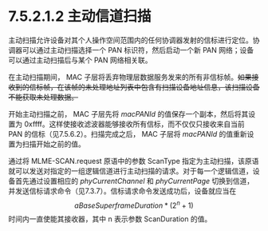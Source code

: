 # 7.5.2.1.2 主动信道扫描
主动扫描允许设备对其个人操作空间范围内的任何协调器发射的信标进行定位。协调器可以通过主动扫描选择一个 PAN 标识符，然后启动一个新 PAN 网络；设备可以通过主动扫描后与某个 PAN 网络相关联。

在主动扫描期间， MAC 子层将丢弃物理层数据服务发来的所有非信标帧。~~如果接收到的信标帧，在该帧的未处理地址列表中包含有扫描设备地址信息，该扫描设备不能获取未处理数据。~~

开始主动扫描之前， MAC 子层先将 *macPANId* 的值保存一个副本，然后将其设置为 0xffff。这样使接收滤波器能够接收所有信标，而不仅仅只接收来自当前 PAN 的信标（见7.5.6.2）。扫描完成之后， MAC 子层将 *macPANId* 的值重新设置为扫描开始之前的值。

通过将 MLME-SCAN.request 原语中的参数 ScanType 指定为主动扫描，该原语就可以发送对指定的一组逻辑信道进行主动扫描的请求。对于每一个逻辑信道，设备首先通过设置相应的 *phyCurrentChannel* 和 *phyCurrentPage* 切换到信道，并发送信标请求命令（见7.3.7）。信标请求命令发送成功后，设备就应当在  $$aBaseSuperframeDuration * (2^n + 1)$$ 时间内一直使能其接收器，其中 n 表示参数 ScanDuration 的值。


